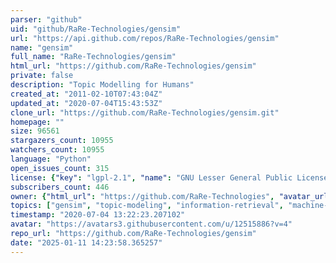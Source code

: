 ```yaml
---
parser: "github"
uid: "github/RaRe-Technologies/gensim"
url: "https://api.github.com/repos/RaRe-Technologies/gensim"
name: "gensim"
full_name: "RaRe-Technologies/gensim"
html_url: "https://github.com/RaRe-Technologies/gensim"
private: false
description: "Topic Modelling for Humans"
created_at: "2011-02-10T07:43:04Z"
updated_at: "2020-07-04T15:43:53Z"
clone_url: "https://github.com/RaRe-Technologies/gensim.git"
homepage: ""
size: 96561
stargazers_count: 10955
watchers_count: 10955
language: "Python"
open_issues_count: 315
license: {"key": "lgpl-2.1", "name": "GNU Lesser General Public License v2.1", "spdx_id": "LGPL-2.1", "url": "https://api.github.com/licenses/lgpl-2.1", "node_id": "MDc6TGljZW5zZTEx"}
subscribers_count: 446
owner: {"html_url": "https://github.com/RaRe-Technologies", "avatar_url": "https://avatars3.githubusercontent.com/u/12515886?v=4", "login": "RaRe-Technologies", "type": "Organization"}
topics: ["gensim", "topic-modeling", "information-retrieval", "machine-learning", "natural-language-processing", "nlp", "data-science", "python", "data-mining", "word2vec", "word-embeddings", "neural-network", "document-similarity", "word-similarity", "fasttext"]
timestamp: "2020-07-04 13:22:23.207102"
avatar: "https://avatars3.githubusercontent.com/u/12515886?v=4"
repo_url: "https://github.com/RaRe-Technologies/gensim"
date: "2025-01-11 14:23:58.365257"
---
```

